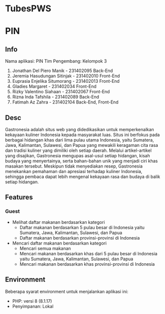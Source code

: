 # TubesPWS
# PIN
## Info
Nama aplikasi: PIN
Tim Pengembang: Kelompok 3
1. Jonathan Del Piero Manik - 231402095
   Back-End
2. Jeremia Hasudungan Sitinjak - 231402010
   Front-End
3. Euprasia Enjelika Situmorang - 231402013
   Front-End
4. Gladies Margaret - 231402034
   Front-End
5. Rizky Valentino Siahaan - 231402067
   Front-End
6. Rizna Inda Tafshila - 231402089
   Back-End
7. Fatimah Az Zahra - 231402104
   Back-End, Front-End
## Desc
Gastronesia adalah situs web yang didedikasikan untuk memperkenalkan kekayaan kuliner Indonesia kepada masyarakat luas. Situs ini berfokus pada berbagai hidangan khas dari lima pulau utama Indonesia, yaitu Sumatera, Jawa, Kalimantan, Sulawesi, dan Papua yang mewakili keragaman cita rasa dan tradisi kuliner yang dimiliki oleh setiap daerah. Melalui artikel-artikel yang disajikan, Gastronesia mengupas asal-usul setiap hidangan, kisah budaya yang menyertainya, serta bahan-bahan unik yang menjadi ciri khas masakan tersebut. Meskipun tidak menyediakan resep, Gastronesia menekankan pemahaman dan apresiasi terhadap kuliner Indonesia, sehingga pembaca dapat lebih mengenal kekayaan rasa dan budaya di balik setiap hidangan.
## Features
###  Guest
- Melihat daftar makanan berdasarkan kategori
    - Daftar makanan berdasarkan 5 pulau besar di Indonesia yaitu Sumatera, Jawa, Kalimantan, Sulawesi, dan Papua
    - Daftar makanan berdasarkan provinsi-provinsi di Indonesia
- Mencari daftar makanan berdasarkan kategori
    - Mencari semua makanan
    - Mencari makanan berdasarkan khas dari 5 pulau besar di Indonesia yaitu Sumatera, Jawa, Kalimantan, Sulawesi, dan Papua
    - Mencari makanan berdasarkan khas provinsi-provinsi di Indonesia
## Environment
Beberapa syarat environment untuk menjalankan aplikasi ini:
- PHP: versi 8 (8.1.17)
- Penyimpanan: Lokal 
